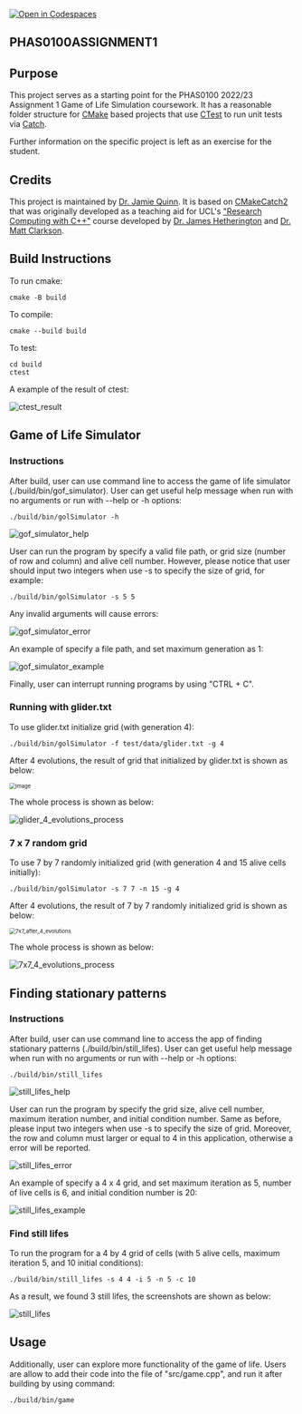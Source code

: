 [![Open in Codespaces](https://classroom.github.com/assets/launch-codespace-f4981d0f882b2a3f0472912d15f9806d57e124e0fc890972558857b51b24a6f9.svg)](https://classroom.github.com/open-in-codespaces?assignment_repo_id=10165801)

PHAS0100ASSIGNMENT1
------------------



Purpose
-------

This project serves as a starting point for the PHAS0100 2022/23 Assignment 1 Game of Life Simulation coursework. It has a reasonable folder structure for [CMake](https://cmake.org/) based projects that use [CTest](https://cmake.org/) to run unit tests via [Catch](https://github.com/catchorg/Catch2). 

Further information on the specific project is left as an exercise for the student.



Credits
-------

This project is maintained by [Dr. Jamie Quinn](http://jamiejquinn.com/). It is based on [CMakeCatch2](https://github.com/UCL/CMakeCatch2.git) that was originally developed as a teaching aid for UCL's ["Research Computing with C++"](https://github-pages.ucl.ac.uk/research-computing-with-cpp/) course developed by [Dr. James Hetherington](http://www.ucl.ac.uk/research-it-services/people/james) and [Dr. Matt Clarkson](https://iris.ucl.ac.uk/iris/browse/profile?upi=MJCLA42).



Build Instructions
------------------

To run cmake:

```
cmake -B build
```

To compile:

```
cmake --build build
```

To test:

```
cd build
ctest
```

A example of the result of ctest:

![ctest_result](img/ctest_result.png)



## Game of Life Simulator

### Instructions

After build, user can use command line to access the game of life simulator (./build/bin/gof_simulator). User can get useful help message when run with no arguments or run with --help or -h options:

```
./build/bin/golSimulator -h
```

![gof_simulator_help](img/golSimulator_help.png)

User can run the program by specify a valid file path, or grid size (number of row and column) and alive cell number. However, please notice that user should input two integers when use -s to specify the size of grid, for example:

```
./build/bin/golSimulator -s 5 5
```

Any invalid arguments will cause errors:

![gof_simulator_error](img/golSimulator_error.png)

An example of specify a file path, and set maximum generation as 1:

![gof_simulator_example](img/golSimulator_example.png)

Finally, user can interrupt running programs by using "CTRL + C".



### Running with glider.txt
To use glider.txt initialize grid (with generation 4):
```
./build/bin/golSimulator -f test/data/glider.txt -g 4
```
After 4 evolutions, the result of grid that initialized by glider.txt is shown as below:

<img src="img/glider_after_4_evolutions.png" alt="image" style="zoom: 67%;" />

The whole process is shown as below:

![glider_4_evolutions_process](img/glider_4_evolutions_process.png)



### 7 x 7 random grid
To use 7 by 7 randomly initialized grid (with generation 4 and 15 alive cells initially):
```
./build/bin/golSimulator -s 7 7 -n 15 -g 4
```
After 4 evolutions, the result of 7 by 7 randomly initialized grid is shown as below:

<img src="img/7x7_after_4_evolutions.png" alt="7x7_after_4_evolutions" style="zoom:67%;" />

The whole process is shown as below:

![7x7_4_evolutions_process](img/7x7_4_evolutions_process.png)



## Finding stationary patterns

### Instructions

After build, user can use command line to access the app of finding stationary patterns (./build/bin/still_lifes). User can get useful help message when run with no arguments or run with --help or -h options:

```
./build/bin/still_lifes
```

![still_lifes_help](img/still_lifes_help.png)

User can run the program by specify the grid size, alive cell number, maximum iteration number, and initial condition number. Same as before, please input two integers when use -s to specify the size of grid. Moreover, the row and column must larger or equal to 4 in this application, otherwise a error will be reported.

![still_lifes_error](img/still_lifes_error.png)

An example of specify a 4 x 4 grid, and set maximum iteration as 5, number of live cells is 6, and initial condition number is 20:

![still_lifes_example](img/still_lifes_example.png)



### Find still lifes

To run the program for a 4 by 4 grid of cells (with 5 alive cells, maximum iteration 5, and 10 initial conditions):

```
./build/bin/still_lifes -s 4 4 -i 5 -n 5 -c 10
```

As a result, we found 3 still lifes,  the screenshots are shown as below:

![still_lifes](img/still_lifes.png)



## Usage

Additionally, user can explore more functionality of the game of life. Users are allow to add their code into the file of "src/game.cpp", and run it after building by using command:

```
./build/bin/game
```


